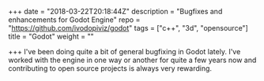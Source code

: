+++
date = "2018-03-22T20:18:44Z"
description = "Bugfixes and enhancements for Godot Engine"
repo = "https://github.com/ivodopiviz/godot"
tags = ["c++", "3d", "opensource"]
title = "Godot"
weight = ""

+++
I've been doing quite a bit of general bugfixing in Godot lately. I've worked with the engine in one way or another for quite a few years now and contributing to open source projects is always very rewarding.